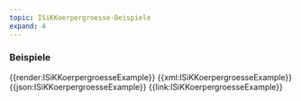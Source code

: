 ```yaml
---
topic: ISiKKoerpergroesse-Beispiele
expand: 4
---
```

### Beispiele


<tabs>
    <tab title="Übersicht">      
        {{render:ISiKKoerpergroesseExample}}
    </tab>
    <tab title="XML">      
        {{xml:ISiKKoerpergroesseExample}}
    </tab>
    <tab title="JSON">
        {{json:ISiKKoerpergroesseExample}}
    </tab>
    <tab title="Link">
        {{link:ISiKKoerpergroesseExample}}
    </tab>
</tabs>
